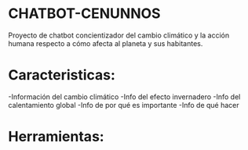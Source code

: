 # CHATBOT-CENUNNOS
Proyecto de chatbot concientizador del cambio climático y la acción humana respecto a cómo afecta al planeta y sus habitantes.

# Caracteristicas:
-Información del cambio climático
-Info del efecto invernadero
-Info del calentamiento global
-Info de por qué es importante
-Info de qué hacer

# Herramientas:

